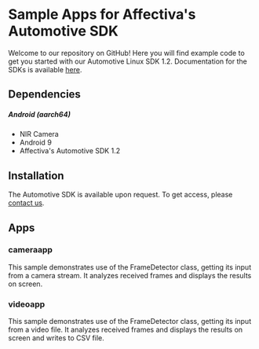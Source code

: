 # Sample Apps for Affectiva's Automotive SDK

Welcome to our repository on GitHub! Here you will find example code to get you started with our Automotive Linux SDK 1.2. Documentation for the SDKs is available [here](https://auto.affectiva.com).

Dependencies
------------

##### Android (aarch64)
- NIR Camera
- Android 9
- Affectiva's Automotive SDK 1.2

Installation
------------

The Automotive SDK is available upon request. To get access, please [contact us](https://auto.affectiva.com/).

Apps
----
### cameraapp
This sample demonstrates use of the FrameDetector class, getting its input from a camera stream. It analyzes received frames and displays the results on screen.

### videoapp
This sample demonstrates use of the FrameDetector class, getting its input from a video file. It analyzes received frames and displays the results on screen and writes to CSV file.

